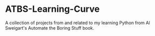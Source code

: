 # ATBS-Learning-Curve
A collection of projects from and related to my learning Python from Al Sweigart's Automate the Boring Stuff book. 
